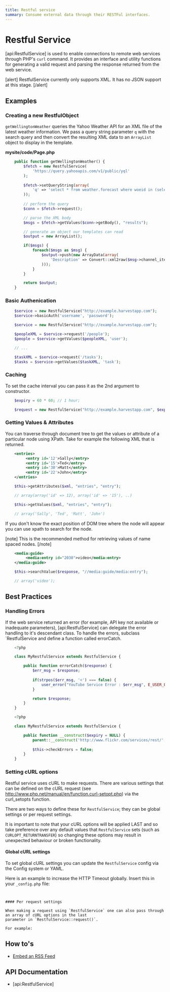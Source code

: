 ```yaml
---
title: Restful service
summary: Consume external data through their RESTFul interfaces.
---
```

# Restful Service

[api:RestfulService] is used to enable connections to remote web services through PHP's `curl` command. It provides an
interface and utility functions for generating a valid request and parsing the response returned from the web service. 

[alert]
RestfulService currently only supports XML. It has no JSON support at this stage.
[/alert]

## Examples

### Creating a new RestfulObject

`getWellingtonWeather` queries the Yahoo Weather API for an XML file of the latest weather information. We pass a query 
string parameter `q` with the search query and then convert the resulting XML data to an `ArrayList` object to display 
in the template.

**mysite/code/Page.php**

```php
	public function getWellingtonWeather() {
		$fetch = new RestfulService(
			'https://query.yahooapis.com/v1/public/yql'
		);
		
		$fetch->setQueryString(array(
			'q' => 'select * from weather.forecast where woeid in (select woeid from geo.places(1) where text="Wellington, NZ")'
		));
		
		// perform the query
		$conn = $fetch->request();

		// parse the XML body
		$msgs = $fetch->getValues($conn->getBody(), "results");

		// generate an object our templates can read
		$output = new ArrayList();

		if($msgs) {
			foreach($msgs as $msg) {
				$output->push(new ArrayData(array(
					'Description' => Convert::xml2raw($msg->channel_item_description)
				)));
			}
		}

		return $output;
	}

```

### Basic Authenication

```php
	$service = new RestfulService("http://example.harvestapp.com");
	$service->basicAuth('username', 'password');

```

```php
	$service = new RestfulService("http://example.harvestapp.com");

	$peopleXML = $service->request('/people');
	$people = $service->getValues($peopleXML, 'user');

	// ...

	$taskXML = $service->request('/tasks');
	$tasks = $service->getValues($taskXML, 'task');

```
### Caching

To set the cache interval you can pass it as the 2nd argument to constructor.

```php
	$expiry = 60 * 60; // 1 hour;

	$request = new RestfulService("http://example.harvestapp.com", $expiry );

```
### Getting Values & Attributes

You can traverse through document tree to get the values or attribute of a particular node using XPath. Take for example
the following XML that is returned.

```xml
	<entries>
	     <entry id='12'>Sally</entry>
	     <entry id='15'>Ted</entry>
	     <entry id='30'>Matt</entry>
	     <entry id='22'>John</entry>
	</entries>

```

```php
	$this->getAttributes($xml, "entries", "entry");

	// array(array('id' => 12), array('id' => '15'), ..)

```

```php
	$this->getValues($xml, "entries", "entry");

	// array('Sally', 'Ted', 'Matt', 'John')

```

If you don't know the exact position of DOM tree where the node will appear you can use xpath to search for the node. 

[note]
This is the recommended method for retrieving values of name spaced nodes.
[/note]

```xml
	<media:guide>
	     <media:entry id="2030">video</media:entry>
	</media:guide>

```

```php
	$this->searchValue($response, "//media:guide/media:entry");

	// array('video');

```
## Best Practices

### Handling Errors

If the web service returned an error (for example, API key not available or inadequate parameters), 
[api:RestfulService] can delegate the error handling to it's descendant class. To handle the errors, subclass 
`RestfulService and define a function called errorCatch.

```php
	<?php

	class MyRestfulService extends RestfulService {

		public function errorCatch($response) {
			$err_msg = $response;
			
			if(strpos($err_msg, '<') === false) {
				user_error("YouTube Service Error : $err_msg", E_USER_ERROR);
			}

			return $response;
		}
	}

```

```php
	<?php

	class MyRestfulService extends RestfulService {

		public function __construct($expiry = NULL) {
			parent::__construct('http://www.flickr.com/services/rest/', $expiry);
			
			$this->checkErrors = false;
		}
	}

```
### Setting cURL options

Restful service uses cURL to make requests. There are various settings that can be defined on the cURL
request (see http://www.php.net/manual/en/function.curl-setopt.php) via the curl_setopts function.

There are two ways to define these for `RestfulService`; they can be global settings or per request settings.

It is important to note that your cURL options will be applied LAST and so take preference over any default
values that `RestfulService` sets (such as `CURLOPT_RETURNTRANSFER`) so changing these options may result
in unexpected behaviour or broken functionality.


#### Global cURL settings

To set global cURL settings you can update the `RestfulService` config via the Config system or YAML.

Here is an example to increase the HTTP Timeout globally. Insert this in your `_config.php` file:

```


#### Per request settings

When making a request using `RestfulService` one can also pass through an array of cURL options in the last
parameter in `RestfulService::request()`.

For example:

```


## How to's

* [Embed an RSS Feed](how_tos/embed_rss)

## API Documentation

* [api:RestfulService]
